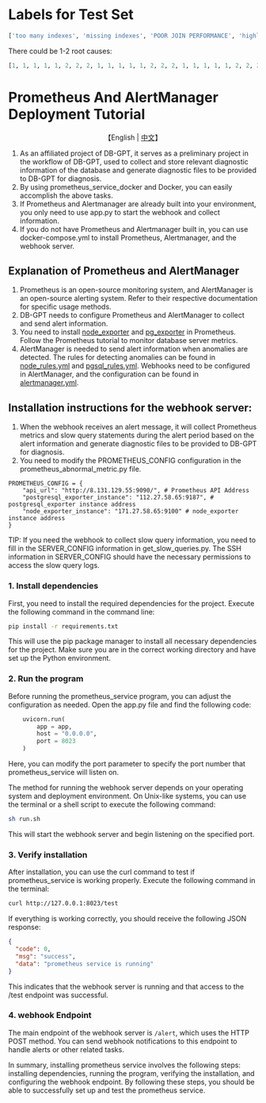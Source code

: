 # Labels for Test Set
```python
['too many indexes', 'missing indexes', 'POOR JOIN PERFORMANCE', 'highly deletes', 'highly concurrent commits or highly concurrent inserts', 'CORRELATED SUBQUERY', 'INSERT_LARGE_DATA', 'FETCH_LARGE_DATA', 'IO_CONTENTION', 'CPU CONTENTION', 'highly concurrent updates']
```
There could be 1-2 root causes:
```python
[1, 1, 1, 1, 1, 2, 2, 2, 1, 1, 1, 1, 1, 2, 2, 2, 1, 1, 1, 1, 1, 2, 2, 2, 1, 1, 1, 1, 1, 2, 2, 2, 1, 1, 1, 1, 1, 2, 2, 2, 1, 1, 1, 1, 1, 2, 2, 2, 1, 1, 1, 1, 1, 2, 2, 2, 1, 1, 1, 1, 1, 2, 2, 2, 1, 1, 1, 1, 1, 2, 2, 2, 1, 1, 1, 1, 1, 2, 2, 2, 1, 1, 1, 1, 1, 2, 2, 2, 1, 1, 1, 1, 1, 2, 2, 2, 1, 1, 1, 1, 1, 2, 2, 2, 1, 1, 1, 1, 1, 2, 2, 2, 1, 1, 1, 1, 1, 2, 2, 2, 1, 1, 1, 1, 1, 2, 2, 2, 1, 1, 1, 1, 1, 2, 2, 2, 1, 1, 1, 1, 1, 2, 2, 2, 1, 1, 1, 1, 1, 2, 2, 2, 1, 1, 1, 1, 1, 2, 2, 2, 1, 1, 1, 1, 1, 2, 2, 2, 1, 1, 1, 1, 1, 2, 2, 2, 1, 1, 1, 1, 1, 2, 2, 2, 1, 1, 1, 1, 1, 2, 2, 2, 1, 1, 1, 1, 1, 2, 2, 2, 1, 1, 1, 1, 1, 2, 2, 2, 1, 1, 1, 1, 1, 2, 2, 2, 1, 1, 1, 1, 1, 2, 2, 2, 1, 1, 1, 1, 1, 2, 2, 2, 1, 1, 1, 1, 1, 2, 2, 2, 1, 1, 1, 1, 1, 2, 2, 2, 1, 1, 1, 1, 1, 2, 2, 2, 1, 1, 1, 1, 1, 2, 2, 2, 1, 1, 1, 1, 1, 2, 2, 2, 1, 1, 1, 1, 1, 2, 2, 2, 1, 1, 1, 1, 1, 2, 2, 2, 1, 1, 1, 1, 1, 2, 2, 2, 1, 1, 1, 1, 1, 2, 2, 2, 1, 1, 1, 1, 1, 2, 2, 2, 1, 1, 1, 1, 1, 2, 2, 2, 1, 1, 1, 1, 1, 2, 2, 2, 1, 1, 1, 1, 1, 2, 2, 2, 1, 1, 1, 1, 1, 2, 2, 2, 1, 1, 1, 1, 1, 2, 2, 2, 1, 1, 1, 1, 1, 2, 2, 2, 1, 1, 1, 1, 1, 2, 2, 2, 1, 1, 1, 1, 1, 2, 2, 2, 1, 1, 1, 1, 1, 2, 2, 2, 1, 1, 1, 1, 1, 2, 2, 2, 1, 1, 1, 1, 1, 2, 2, 2, 1, 1, 1, 1, 1, 2, 2, 2, 1, 1, 1, 1, 1, 2, 2, 2, 1, 1, 1, 1, 1, 2, 2, 2, 1, 1, 1, 1, 1, 2, 2, 2, 1, 1, 1, 1, 1, 2, 2, 2, 1, 1, 1, 1, 1, 2, 2, 2, 1, 1, 1, 1, 1, 2, 2, 2, 1, 1, 1, 1, 1, 1, 1, 1, 1, 1, 1, 1, 1, 1, 1, 1, 1, 1, 1, 1, 1, 1, 1, 1, 1, 1, 1, 1, 1, 1, 1, 1, 1, 1, 1, 1, 1, 1, 1, 1, 1, 1, 1, 1, 1, 1, 1, 1, 1, 1, 1, 1, 1, 1, 1, 1, 1, 1, 1, 1, 1, 1, 1, 1, 1, 1, 1, 1, 1, 1, 1, 1, 1, 1, 1, 1, 1, 1, 1, 1, 1, 1, 1]
```

# Prometheus And AlertManager Deployment Tutorial

<p align="center">
    【English | <a href="README_Chinese.md">中文</a>】
</p>

1) As an affiliated project of DB-GPT, it serves as a preliminary project in the workflow of DB-GPT, used to collect and store relevant diagnostic information of the database and generate diagnostic files to be provided to DB-GPT for diagnosis.
2) By using prometheus_service_docker and Docker, you can easily accomplish the above tasks.
3) If Prometheus and Alertmanager are already built into your environment, you only need to use app.py to start the webhook and collect information.
4) If you do not have Prometheus and Alertmanager built in, you can use docker-compose.yml to install Prometheus, Alertmanager, and the webhook server.


## Explanation of Prometheus and AlertManager

1) Prometheus is an open-source monitoring system, and AlertManager is an open-source alerting system. Refer to their respective documentation for specific usage methods.
2) DB-GPT needs to configure Prometheus and AlertManager to collect and send alert information.
3) You need to install [node_exporter](https://github.com/prometheus/node_exporter) and [pg_exporter](https://github.com/Vonng/pg_exporter) in Prometheus. Follow the Prometheus tutorial to monitor database server metrics.
4) AlertManager is needed to send alert information when anomalies are detected. The rules for detecting anomalies can be found in [node_rules.yml](./node_rules.yml) and [pgsql_rules.yml](./pgsql_rules.yml). Webhooks need to be configured in AlertManager, and the configuration can be found in [alertmanager.yml](./alertmanager.yml).


## Installation instructions for the webhook server:
1) When the webhook receives an alert message, it will collect Prometheus metrics and slow query statements during the alert period based on the alert information and generate diagnostic files to be provided to DB-GPT for diagnosis.
2) You need to modify the PROMETHEUS_CONFIG configuration in the prometheus_abnormal_metric.py file.

```shell
PROMETHEUS_CONFIG = {
    "api_url": "http://8.131.129.55:9090/", # Prometheus API Address
    "postgresql_exporter_instance": "112.27.58.65:9187", # postgresql_exporter instance address
    "node_exporter_instance": "171.27.58.65:9100" # node_exporter instance address
}
```

TIP: If you need the webhook to collect slow query information, you need to fill in the SERVER_CONFIG information in get_slow_queries.py. The SSH information in SERVER_CONFIG should have the necessary permissions to access the slow query logs.

### 1. Install dependencies

First, you need to install the required dependencies for the project. Execute the following command in the command line:


```bash
pip install -r requirements.txt
```

This will use the pip package manager to install all necessary dependencies for the project. Make sure you are in the correct working directory and have set up the Python environment.


### 2. Run the program

Before running the prometheus_service program, you can adjust the configuration as needed. Open the app.py file and find the following code:


```python
    uvicorn.run(
        app = app,
        host = "0.0.0.0",
        port = 8023
    )
```

Here, you can modify the port parameter to specify the port number that prometheus_service will listen on.


The method for running the webhook server depends on your operating system and deployment environment. On Unix-like systems, you can use the terminal or a shell script to execute the following command:


```bash
sh run.sh
```

This will start the webhook server and begin listening on the specified port.


### 3. Verify installation

After installation, you can use the curl command to test if prometheus_service is working properly. Execute the following command in the terminal:


```bash
curl http://127.0.0.1:8023/test
```

If everything is working correctly, you should receive the following JSON response:


```json
{
  "code": 0,
  "msg": "success",
  "data": "prometheus service is running"
}
```

This indicates that the webhook server is running and that access to the /test endpoint was successful.


### 4. webhook Endpoint

The main endpoint of the webhook server is `/alert`, which uses the HTTP POST method. You can send webhook notifications to this endpoint to handle alerts or other related tasks.

In summary, installing prometheus service involves the following steps: installing dependencies, running the program, verifying the installation, and configuring the webhook endpoint. By following these steps, you should be able to successfully set up and test the prometheus service.
